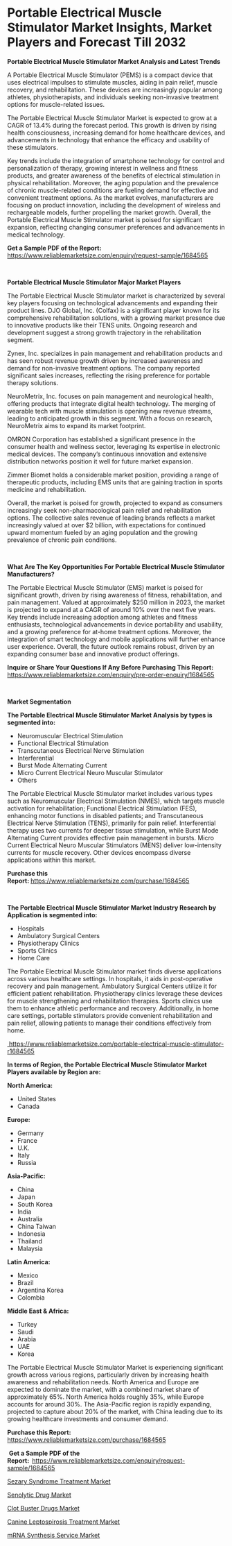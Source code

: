 <p><h1>Portable Electrical Muscle Stimulator Market Insights, Market Players and Forecast Till 2032</h1></p><p><strong>Portable Electrical Muscle Stimulator Market Analysis and Latest Trends</strong></p>
<p><p>A Portable Electrical Muscle Stimulator (PEMS) is a compact device that uses electrical impulses to stimulate muscles, aiding in pain relief, muscle recovery, and rehabilitation. These devices are increasingly popular among athletes, physiotherapists, and individuals seeking non-invasive treatment options for muscle-related issues.</p><p>The Portable Electrical Muscle Stimulator Market is expected to grow at a CAGR of 13.4% during the forecast period. This growth is driven by rising health consciousness, increasing demand for home healthcare devices, and advancements in technology that enhance the efficacy and usability of these stimulators. </p><p>Key trends include the integration of smartphone technology for control and personalization of therapy, growing interest in wellness and fitness products, and greater awareness of the benefits of electrical stimulation in physical rehabilitation. Moreover, the aging population and the prevalence of chronic muscle-related conditions are fueling demand for effective and convenient treatment options. As the market evolves, manufacturers are focusing on product innovation, including the development of wireless and rechargeable models, further propelling the market growth. Overall, the Portable Electrical Muscle Stimulator market is poised for significant expansion, reflecting changing consumer preferences and advancements in medical technology.</p></p>
<p><strong>Get a Sample PDF of the Report:&nbsp;</strong> <a href="https://www.reliablemarketsize.com/enquiry/request-sample/1684565?utm_campaign=2034&utm_medium=2&utm_source=Github&utm_content=ia&utm_term=03032025&utm_id=portable-electrical-muscle-stimulator">https://www.reliablemarketsize.com/enquiry/request-sample/1684565</a></p>
<p>&nbsp;</p>
<p><strong>Portable Electrical Muscle Stimulator Major Market Players</strong></p>
<p><p>The Portable Electrical Muscle Stimulator market is characterized by several key players focusing on technological advancements and expanding their product lines. DJO Global, Inc. (Colfax) is a significant player known for its comprehensive rehabilitation solutions, with a growing market presence due to innovative products like their TENS units. Ongoing research and development suggest a strong growth trajectory in the rehabilitation segment.</p><p>Zynex, Inc. specializes in pain management and rehabilitation products and has seen robust revenue growth driven by increased awareness and demand for non-invasive treatment options. The company reported significant sales increases, reflecting the rising preference for portable therapy solutions.</p><p>NeuroMetrix, Inc. focuses on pain management and neurological health, offering products that integrate digital health technology. The merging of wearable tech with muscle stimulation is opening new revenue streams, leading to anticipated growth in this segment. With a focus on research, NeuroMetrix aims to expand its market footprint.</p><p>OMRON Corporation has established a significant presence in the consumer health and wellness sector, leveraging its expertise in electronic medical devices. The company’s continuous innovation and extensive distribution networks position it well for future market expansion.</p><p>Zimmer Biomet holds a considerable market position, providing a range of therapeutic products, including EMS units that are gaining traction in sports medicine and rehabilitation.</p><p>Overall, the market is poised for growth, projected to expand as consumers increasingly seek non-pharmacological pain relief and rehabilitation options. The collective sales revenue of leading brands reflects a market increasingly valued at over $2 billion, with expectations for continued upward momentum fueled by an aging population and the growing prevalence of chronic pain conditions.</p></p>
<p>&nbsp;</p>
<p><strong>What Are The Key Opportunities For Portable Electrical Muscle Stimulator Manufacturers?</strong></p>
<p><p>The Portable Electrical Muscle Stimulator (EMS) market is poised for significant growth, driven by rising awareness of fitness, rehabilitation, and pain management. Valued at approximately $250 million in 2023, the market is projected to expand at a CAGR of around 10% over the next five years. Key trends include increasing adoption among athletes and fitness enthusiasts, technological advancements in device portability and usability, and a growing preference for at-home treatment options. Moreover, the integration of smart technology and mobile applications will further enhance user experience. Overall, the future outlook remains robust, driven by an expanding consumer base and innovative product offerings.</p></p>
<p><strong>Inquire or Share Your Questions If Any Before Purchasing This Report:</strong> <a href="https://www.reliablemarketsize.com/enquiry/pre-order-enquiry/1684565?utm_campaign=2034&utm_medium=2&utm_source=Github&utm_content=ia&utm_term=03032025&utm_id=portable-electrical-muscle-stimulator">https://www.reliablemarketsize.com/enquiry/pre-order-enquiry/1684565</a></p>
<p>&nbsp;</p>
<p><strong>Market Segmentation</strong></p>
<p><strong>The Portable Electrical Muscle Stimulator Market Analysis by types is segmented into:</strong></p>
<p><ul><li>Neuromuscular Electrical Stimulation</li><li>Functional Electrical Stimulation</li><li>Transcutaneous Electrical Nerve Stimulation</li><li>Interferential</li><li>Burst Mode Alternating Current</li><li>Micro Current Electrical Neuro Muscular Stimulator</li><li>Others</li></ul></p>
<p><p>The Portable Electrical Muscle Stimulator market includes various types such as Neuromuscular Electrical Stimulation (NMES), which targets muscle activation for rehabilitation; Functional Electrical Stimulation (FES), enhancing motor functions in disabled patients; and Transcutaneous Electrical Nerve Stimulation (TENS), primarily for pain relief. Interferential therapy uses two currents for deeper tissue stimulation, while Burst Mode Alternating Current provides effective pain management in bursts. Micro Current Electrical Neuro Muscular Stimulators (MENS) deliver low-intensity currents for muscle recovery. Other devices encompass diverse applications within this market.</p></p>
<p><strong>Purchase this Report:&nbsp;</strong><a href="https://www.reliablemarketsize.com/purchase/1684565?utm_campaign=2034&utm_medium=2&utm_source=Github&utm_content=ia&utm_term=03032025&utm_id=portable-electrical-muscle-stimulator">https://www.reliablemarketsize.com/purchase/1684565</a></p>
<p>&nbsp;</p>
<p><strong>The Portable Electrical Muscle Stimulator Market Industry Research by Application is segmented into:</strong></p>
<p><ul><li>Hospitals</li><li>Ambulatory Surgical Centers</li><li>Physiotherapy Clinics</li><li>Sports Clinics</li><li>Home Care</li></ul></p>
<p><p>The Portable Electrical Muscle Stimulator market finds diverse applications across various healthcare settings. In hospitals, it aids in post-operative recovery and pain management. Ambulatory Surgical Centers utilize it for efficient patient rehabilitation. Physiotherapy clinics leverage these devices for muscle strengthening and rehabilitation therapies. Sports clinics use them to enhance athletic performance and recovery. Additionally, in home care settings, portable stimulators provide convenient rehabilitation and pain relief, allowing patients to manage their conditions effectively from home.</p></p>
<p><a href="https://www.reliablemarketsize.com/portable-electrical-muscle-stimulator-r1684565?utm_campaign=2034&utm_medium=2&utm_source=Github&utm_content=ia&utm_term=03032025&utm_id=portable-electrical-muscle-stimulator">&nbsp;https://www.reliablemarketsize.com/portable-electrical-muscle-stimulator-r1684565</a></p>
<p><strong>In terms of Region, the Portable Electrical Muscle Stimulator Market Players available by Region are:</strong></p>
<p>
    <p> <strong> North America: </strong>
        <ul>
            <li>United States</li>
            <li>Canada</li>
        </ul>
        </p> 
    <p> <strong> Europe: </strong>
        <ul>
            <li>Germany</li>
            <li>France</li>
            <li>U.K.</li>
            <li>Italy</li>
            <li>Russia</li>
        </ul>
        </p> 
    <p> <strong> Asia-Pacific: </strong>
        <ul>
            <li>China</li>
            <li>Japan</li>
            <li>South Korea</li>
            <li>India</li>
            <li>Australia</li>
            <li>China Taiwan</li>
            <li>Indonesia</li>
            <li>Thailand</li>
            <li>Malaysia</li>
        </ul>
        </p> 
    <p> <strong> Latin America: </strong>
        <ul>
            <li>Mexico</li>
            <li>Brazil</li>
            <li>Argentina Korea</li>
            <li>Colombia</li>
        </ul>
        </p> 
    <p> <strong> Middle East & Africa: </strong>
        <ul>
            <li>Turkey</li>
            <li>Saudi</li>
            <li>Arabia</li>
            <li>UAE</li>
            <li>Korea</li>
        </ul>
    </p>
    </p>
<p><p>The Portable Electrical Muscle Stimulator Market is experiencing significant growth across various regions, particularly driven by increasing health awareness and rehabilitation needs. North America and Europe are expected to dominate the market, with a combined market share of approximately 65%. North America holds roughly 35%, while Europe accounts for around 30%. The Asia-Pacific region is rapidly expanding, projected to capture about 20% of the market, with China leading due to its growing healthcare investments and consumer demand.</p></p>
<p><strong>Purchase this Report: </strong><a href="https://www.reliablemarketsize.com/purchase/1684565?utm_campaign=2034&utm_medium=2&utm_source=Github&utm_content=ia&utm_term=03032025&utm_id=portable-electrical-muscle-stimulator">https://www.reliablemarketsize.com/purchase/1684565</a></p>
<p>&nbsp;<strong>Get a Sample PDF of the Report:&nbsp;&nbsp;</strong><a href="https://www.reliablemarketsize.com/enquiry/request-sample/1684565?utm_campaign=2034&utm_medium=2&utm_source=Github&utm_content=ia&utm_term=03032025&utm_id=portable-electrical-muscle-stimulator">https://www.reliablemarketsize.com/enquiry/request-sample/1684565</a></p>
<p><strong></strong></p>
<p><p><a href="https://github.com/saroarmaicky/Market-Research-Report-List-1/blob/main/sezary-syndrome-treatment-market.md?utm_campaign=2034&utm_medium=2&utm_source=Github&utm_content=ia&utm_term=03032025&utm_id=portable-electrical-muscle-stimulator">Sezary Syndrome Treatment Market</a></p><p><a href="https://github.com/tanekacalderon743/Market-Research-Report-List-1/blob/main/senolytic-drug-market.md?utm_campaign=2034&utm_medium=2&utm_source=Github&utm_content=ia&utm_term=03032025&utm_id=portable-electrical-muscle-stimulator">Senolytic Drug Market</a></p><p><a href="https://github.com/klaassenmackenzie6/Market-Research-Report-List-1/blob/main/clot-buster-drugs-market.md?utm_campaign=2034&utm_medium=2&utm_source=Github&utm_content=ia&utm_term=03032025&utm_id=portable-electrical-muscle-stimulator">Clot Buster Drugs Market</a></p><p><a href="https://github.com/ahamdyzabira4/Market-Research-Report-List-1/blob/main/canine-leptospirosis-treatment-market.md?utm_campaign=2034&utm_medium=2&utm_source=Github&utm_content=ia&utm_term=03032025&utm_id=portable-electrical-muscle-stimulator">Canine Leptospirosis Treatment Market</a></p><p><a href="https://github.com/stephaniwo144/Market-Research-Report-List-1/blob/main/mrna-synthesis-service-market.md?utm_campaign=2034&utm_medium=2&utm_source=Github&utm_content=ia&utm_term=03032025&utm_id=portable-electrical-muscle-stimulator">mRNA Synthesis Service Market</a></p></p>